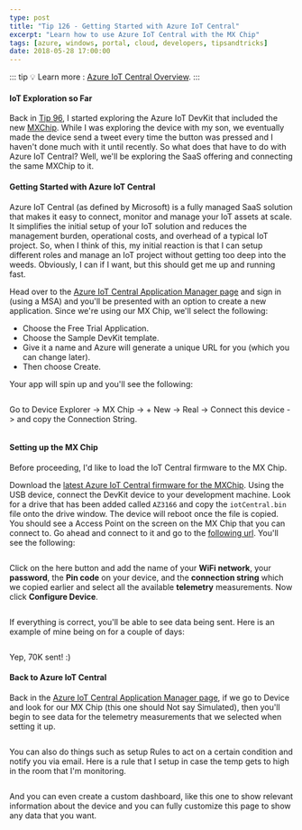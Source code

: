 ```yaml
---
type: post
title: "Tip 126 - Getting Started with Azure IoT Central"
excerpt: "Learn how to use Azure IoT Central with the MX Chip"
tags: [azure, windows, portal, cloud, developers, tipsandtricks]
date: 2018-05-28 17:00:00
---
```


::: tip
:bulb: Learn more : [Azure IoT Central Overview](https://docs.microsoft.com/azure/iot-central/overview-iot-central?WT.mc_id=docs-azuredevtips-micrum).
:::

#### IoT Exploration so Far

Back in [Tip 96](tip96.html), I started exploring the Azure IoT DevKit that included the new [MXChip](http://mxchip.com/az3166). While I was exploring the device with my son, we eventually made the device send a tweet every time the button was pressed and I haven't done much with it until recently. So what does that have to do with Azure IoT Central? Well, we'll be exploring the SaaS offering and connecting the same MXChip to it. 

#### Getting Started with Azure IoT Central

Azure IoT Central (as defined by Microsoft) is a fully managed SaaS solution that makes it easy to connect, monitor and manage your IoT assets at scale. It simplifies the initial setup of your IoT solution and reduces the management burden, operational costs, and overhead of a typical IoT project. So, when I think of this, my initial reaction is that I can setup different roles and manage an IoT project without getting too deep into the weeds. Obviously, I can if I want, but this should get me up and running fast. 

Head over to the [Azure IoT Central Application Manager page](https://aka.ms/iotcentral?WT.mc_id=akams-azuredevtips-micrum) and sign in (using a MSA) and you'll be presented with an option to create a new application. Since we're using our MX Chip, we'll select the following:

* Choose the Free Trial Application.
* Choose the Sample DevKit template.
* Give it a name and Azure will generate a unique URL for you (which you can change later).
* Then choose Create.

Your app will spin up and you'll see the following: 

<img :src="$withBase('/files/iotcentral1.png')">

Go to Device Explorer -> MX Chip -> + New -> Real -> Connect this device -> and copy the Connection String.

<img :src="$withBase('/files/iotcentral3.png')">

#### Setting up the MX Chip

Before proceeding, I'd like to load the IoT Central firmware to the MX Chip. 

Download the [latest Azure IoT Central firmware for the MXChip](https://github.com/Azure/iot-central-firmware/releases?WT.mc_id=github-azuredevtips-micrum). Using the USB device, connect the DevKit device to your development machine. Look for a drive that has been added called `AZ3166` and copy the `iotCentral.bin` file onto the drive window. The device will reboot once the file is copied. You should see a Access Point on the screen on the MX Chip that you can connect to. Go ahead and connect to it and go to the [following url](http://192.168.0.1/). You'll see the following:

<img :src="$withBase('/files/iotcentral2.png')">

Click on the here button and add the name of your **WiFi network**, your **password**, the **Pin code** on your device, and the **connection string** which we copied earlier and select all the available **telemetry** measurements. Now click **Configure Device**. 

<img :src="$withBase('/files/iotcentral4.png')">

If everything is correct, you'll be able to see data being sent. Here is an example of mine being on for a couple of days:

<img :src="$withBase('/files/iotcentral5.png')">

Yep, 70K sent! :) 

#### Back to Azure IoT Central

Back in the [Azure IoT Central Application Manager page](https://aka.ms/iotcentral?WT.mc_id=akams-azuredevtips-micrum), if we go to Device and look for our MX Chip (this one should Not say Simulated), then you'll begin to see data for the telemetry measurements that we selected when setting it up. 

<img :src="$withBase('/files/iotcentral6.png')">

You can also do things such as setup Rules to act on a certain condition and notify you via email. Here is a rule that I setup in case the temp gets to high in the room that I'm monitoring. 

<img :src="$withBase('/files/iotcentral7.png')">

And you can even create a custom dashboard, like this one to show relevant information about the device and you can fully customize this page to show any data that you want. 

<img :src="$withBase('/files/iotcentral8.png')">

